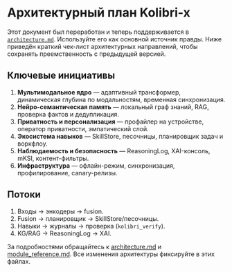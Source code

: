 # Архитектурный план Kolibri-x

Этот документ был переработан и теперь поддерживается в
[`architecture.md`](architecture.md). Используйте его как основной источник
правды. Ниже приведён краткий чек-лист архитектурных направлений, чтобы
сохранять преемственность с предыдущей версией.

## Ключевые инициативы

1. **Мультимодальное ядро** — адаптивный трансформер, динамическая глубина
   по модальностям, временная синхронизация.
2. **Нейро-семантическая память** — локальный граф знаний, RAG, проверка
   фактов и дедупликация.
3. **Приватность и персонализация** — профайлер на устройстве, оператор
   приватности, эмпатический слой.
4. **Экосистема навыков** — SkillStore, песочницы, планировщик задач и
   воркфлоу.
5. **Наблюдаемость и безопасность** — ReasoningLog, XAI-консоль, mKSI,
   контент-фильтры.
6. **Инфраструктура** — офлайн-режим, синхронизация, профилирование,
   canary-релизы.

## Потоки

1. Входы → энкодеры → fusion.
2. Fusion → планировщик → SkillStore/песочницы.
3. Навыки → журналы → проверка (`kolibri_verify`).
4. KG/RAG → ReasoningLog → XAI.

За подробностями обращайтесь к [architecture.md](architecture.md) и
[module_reference.md](module_reference.md). Все изменения архитектуры
фиксируйте в этих файлах.
